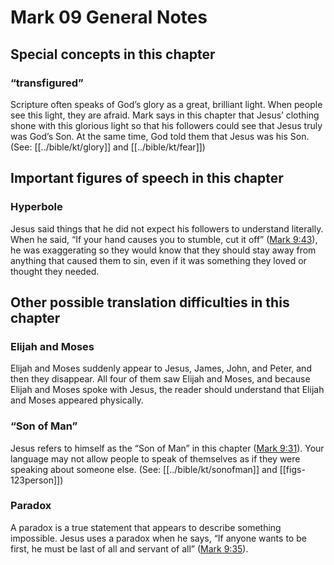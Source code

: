 # Mark 09 General Notes
## Special concepts in this chapter

### “transfigured”

Scripture often speaks of God’s glory as a great, brilliant light. When people see this light, they are afraid. Mark says in this chapter that Jesus’ clothing shone with this glorious light so that his followers could see that Jesus truly was God’s Son. At the same time, God told them that Jesus was his Son. (See: [[../bible/kt/glory]] and [[../bible/kt/fear]])

## Important figures of speech in this chapter

### Hyperbole

Jesus said things that he did not expect his followers to understand literally. When he said, “If your hand causes you to stumble, cut it off” ([Mark 9:43](../../mrk/09/43.md)), he was exaggerating so they would know that they should stay away from anything that caused them to sin, even if it was something they loved or thought they needed.

## Other possible translation difficulties in this chapter

### Elijah and Moses

Elijah and Moses suddenly appear to Jesus, James, John, and Peter, and then they disappear. All four of them saw Elijah and Moses, and because Elijah and Moses spoke with Jesus, the reader should understand that Elijah and Moses appeared physically.

### “Son of Man”

Jesus refers to himself as the “Son of Man” in this chapter ([Mark 9:31](../../mrk/09/31.md)). Your language may not allow people to speak of themselves as if they were speaking about someone else. (See: [[../bible/kt/sonofman]] and [[figs-123person]])

### Paradox

A paradox is a true statement that appears to describe something impossible. Jesus uses a paradox when he says, “If anyone wants to be first, he must be last of all and servant of all” ([Mark 9:35](../../mrk/09/35.md)).